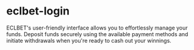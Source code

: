 # eclbet-login
ECLBET's user-friendly interface allows you to effortlessly manage your funds. Deposit funds securely using the available payment methods and initiate withdrawals when you're ready to cash out your winnings.
